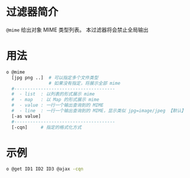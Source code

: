 # 过滤器简介

`@mime` 给出对象 MIME 类型列表。
本过滤器将会禁止全局输出

# 用法

```bash
o @mime
  [jpg png ..]  # 可以指定多个文件类型
                # 如果没有指定，将展示全部 mime
  #--------------------------------------
  #  - list  : 以列表的形式展示 mime
  #  - map   : 以 Map 的形式展示 mime 
  #  - value : 一行一个输出查询到的 MIME
  #  - line  : 一行一个输出查询到的 MIME，显示类似 jpg=image/jpeg 【默认】
  [-as value]
  #--------------------------------------
  [-cqn]     # 指定的格式化方式
```

# 示例

```bash
o @get ID1 ID2 ID3 @ajax -cqn
```

